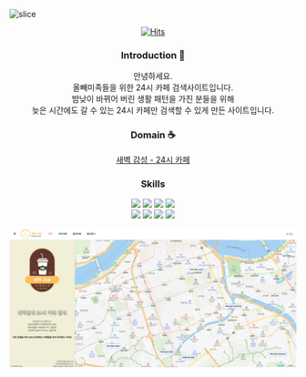 ![slice](https://capsule-render.vercel.app/api?type=slice&color=auto&height=200&text=새벽%20감성☕&fontAlign=70&rotate=13&fontAlignY=25&desc=24HOUR%20CAFE&descAlign=70.&descAlignY=44)

<div align=center>

[![Hits](https://hits.seeyoufarm.com/api/count/incr/badge.svg?url=https%3A%2F%2Fgithub.com%2Fcafe-24%2Fcafe-24&count_bg=%2379C83D&title_bg=%23555555&icon=&icon_color=%23E7E7E7&title=hits&edge_flat=false)](https://hits.seeyoufarm.com)

### Introduction 🙌

안녕하세요. <br> 올빼미족들을 위한 24시 카페 검색사이트입니다.<br> 밤낮이 바뀌어 버린 생활 패턴을 가진 분들을 위해<br> 늦은 시간에도 갈 수 있는 24시 카페만 검색할 수 있게 만든 사이트입니다.

### Domain ☕

[새벽 감성 - 24시 카페](https://cafe-24.vercel.app/)

### Skills

<img src="https://img.shields.io/badge/next.js-black?style=for-the-badge&logo=next.js&logoColor=white">
<img src="https://img.shields.io/badge/typescript-2f74c0?style=for-the-badge&logo=typescript&logoColor=white">
<img src="https://img.shields.io/badge/tailwindcss-06B6D4?style=for-the-badge&logo=tailwindcss&logoColor=white">
<img src="https://img.shields.io/badge/swiper-6332F6?style=for-the-badge&logo=swiper&logoColor=white"> <br>
<img src="https://img.shields.io/badge/firebase-FFCA28?style=for-the-badge&logo=firebase&logoColor=white">
<img src="https://img.shields.io/badge/axios-5A29E4?style=for-the-badge&logo=axios&logoColor=white">
<img src="https://img.shields.io/badge/zustand-black?style=for-the-badge">
<img src="https://img.shields.io/badge/reactquery-FF4154?style=for-the-badge&logo=reactquery&logoColor=white">

![Alt text](image.png)

</div>
